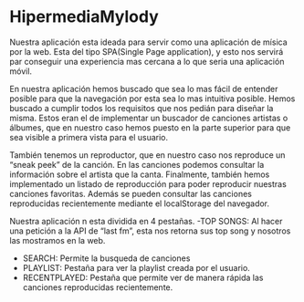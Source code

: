 # HipermediaMylody

Nuestra aplicación esta ideada para servir como una aplicación de mísica por la web. Esta del tipo SPA(Single Page application), y esto nos servirá par conseguir una experiencia mas cercana a lo que seria una aplicación móvil.

En nuestra aplicación hemos buscado que sea lo mas fácil de entender posible para que la navegación por esta sea lo mas intuitiva posible. Hemos buscado a cumplir todos los requisitos que nos pedián para diseñar la misma. Estos eran el de implementar un buscador de canciones artistas o álbumes, que en nuestro caso hemos puesto en la parte superior para que sea visible a primera vista para el usuario.

También tenemos un reproductor, que en nuestro caso nos reproduce un “sneak peek” de la canción. En las canciones podemos consultar la información sobre el artista que la canta. Finalmente, también hemos implementado un listado de reproducción para poder reproducir nuestras canciones favoritas. Además se pueden consultar las canciones reproducidas recientemente mediante el localStorage del navegador.

Nuestra aplicación n esta dividida en 4 pestañas. 
-TOP SONGS:  Al hacer una petición a la API de “last fm”, esta nos retorna sus top song y nosotros las mostramos en la web. 
- SEARCH: Permite la busqueda de canciones 
- PLAYLIST: Pestaña para ver la playlist creada por el usuario. 
- RECENTPLAYED: Pestaña que permite ver de manera rápida las canciones reproducidas recientemente. 

